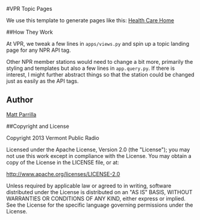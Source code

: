 #VPR Topic Pages

We use this template to generate pages like this:
[Health Care Home](http://www.vpr.net/apps/health)

##How They Work

At VPR, we tweak a few lines in `apps/views.py` and spin up a topic landing page for any NPR API tag.

Other NPR member stations would need to change a bit more, primarily the styling and templates but also a few lines in `app.query.py`. If there is interest, I might further abstract things so that the station could be changed just as easily as the API tags.

## Author
[Matt Parrilla](http://twitter.com/mattparrilla)

##Copyright and License

Copyright 2013 Vermont Public Radio

Licensed under the Apache License, Version 2.0 (the "License"); you may not use this work except in compliance with the License.
You may obtain a copy of the License in the LICENSE file, or at:

http://www.apache.org/licenses/LICENSE-2.0

Unless required by applicable law or agreed to in writing, software distributed under the License is distributed on an "AS IS" BASIS,
WITHOUT WARRANTIES OR CONDITIONS OF ANY KIND, either express or implied. See the License for the specific language
governing permissions under the License.

